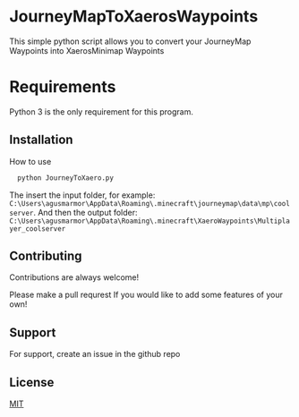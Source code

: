 
# JourneyMapToXaerosWaypoints

This simple python script allows you to convert your JourneyMap Waypoints into XaerosMinimap Waypoints

# Requirements

Python 3 is the only requirement for this program. 




## Installation
How to use

```bash
  python JourneyToXaero.py
```
The insert the input folder, for example: `C:\Users\agusmarmor\AppData\Roaming\.minecraft\journeymap\data\mp\coolserver`.
And then the output folder:
`C:\Users\agusmarmor\AppData\Roaming\.minecraft\XaeroWaypoints\Multiplayer_coolserver`

## Contributing

Contributions are always welcome!

Please make a pull requrest If you would like to add some features of your own!


## Support

For support, create an issue in the github repo

## License
[MIT](https://choosealicense.com/licenses/mit/)
